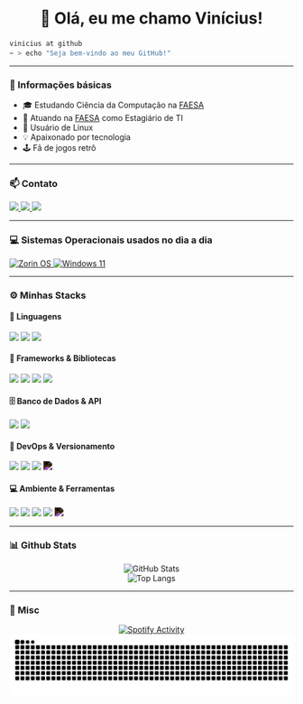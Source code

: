 <h1 align="center">👋 Olá, eu me chamo Vinícius!</h1>

```sh
vinicius at github
~ > echo "Seja bem-vindo ao meu GitHub!"
```

---

### 🧾 Informações básicas

- 🎓 Estudando Ciência da Computação na [FAESA](https://faesa.br)  
- 💼 Atuando na [FAESA](https://faesa.br) como Estagiário de TI  
- 🐧 Usuário de Linux  
- 💡 Apaixonado por tecnologia  
- 🕹️ Fã de jogos retrô  

---

### 📫 Contato

<a href="mailto:vinicius.cgobbi2004@gmail.com">
  <img src="https://img.shields.io/badge/Gmail-D14836?style=for-the-badge&logo=gmail&logoColor=white">
</a>
<a href="https://www.linkedin.com/in/vinicgobbi">
  <img src="https://img.shields.io/badge/LinkedIn-0077B5?style=for-the-badge&logo=linkedin&logoColor=white">
</a>
<a href="mailto:vinicius.cgobbi@hotmail.com">
  <img src="https://img.shields.io/badge/Outlook-0078D4?style=for-the-badge&logo=microsoft-outlook&logoColor=white">
</a>

---

### 💻 Sistemas Operacionais usados no dia a dia

<a href="https://zorin.com/os/">
  <img src="https://img.shields.io/badge/-Zorin%20OS-%2310AAEB?style=for-the-badge&logo=zorin&logoColor=white" alt="Zorin OS">
</a>
<a href="https://www.microsoft.com/pt-br/windows/windows-11">
  <img src="https://img.shields.io/badge/Windows%2011-%230079d5.svg?style=for-the-badge&logo=Windows%2011&logoColor=white" alt="Windows 11">
</a>

---

### ⚙️ Minhas Stacks

#### 🧠 Linguagens
<img src="https://cdn.jsdelivr.net/gh/devicons/devicon/icons/javascript/javascript-original.svg" width="45"/> 
<img src="https://cdn.jsdelivr.net/gh/devicons/devicon/icons/php/php-original.svg" width="45"/> 
<img src="https://cdn.jsdelivr.net/gh/devicons/devicon/icons/python/python-original.svg" width="45"/> 

#### 🧩 Frameworks & Bibliotecas
<img src="https://cdn.jsdelivr.net/gh/devicons/devicon/icons/react/react-original.svg" width="45"/> 
<img src="https://cdn.jsdelivr.net/gh/devicons/devicon/icons/angular/angular-original.svg" width="45"/> 
<img src="https://cdn.jsdelivr.net/gh/devicons/devicon/icons/laravel/laravel-original.svg" width="45">
<img src="https://cdn.jsdelivr.net/gh/devicons/devicon/icons/bootstrap/bootstrap-original.svg" width="45"/> 

#### 🗄️ Banco de Dados & API
<img src="https://cdn.jsdelivr.net/gh/devicons/devicon/icons/microsoftsqlserver/microsoftsqlserver-plain.svg" width="45"/> 
<img src="https://cdn.jsdelivr.net/gh/devicons/devicon/icons/postman/postman-original.svg" width="45"/> 

#### 🧰 DevOps & Versionamento
<img src="https://cdn.jsdelivr.net/gh/devicons/devicon/icons/docker/docker-original.svg" width="45"/> 
<img src="https://cdn.jsdelivr.net/gh/devicons/devicon/icons/jenkins/jenkins-original.svg" width="45"/> 
<img src="https://cdn.jsdelivr.net/gh/devicons/devicon/icons/git/git-original.svg" width="45"/> 
<img src="https://cdn.jsdelivr.net/gh/devicons/devicon/icons/github/github-original.svg" width="45" style="filter: invert(1);"/> 

#### 💻 Ambiente & Ferramentas
<img src="https://cdn.jsdelivr.net/gh/devicons/devicon/icons/npm/npm-original-wordmark.svg" width="45"/> 
<img src="https://cdn.jsdelivr.net/gh/devicons/devicon/icons/vscode/vscode-original.svg" width="45"/> 
<img src="https://cdn.jsdelivr.net/gh/devicons/devicon/icons/linux/linux-original.svg" width="45"/> 
<img src="https://cdn.jsdelivr.net/gh/devicons/devicon/icons/windows11/windows11-original.svg" width="45"/> 
<img src="https://cdn.jsdelivr.net/gh/devicons/devicon/icons/zsh/zsh-plain.svg" width="45" style="filter: invert(1);"/>

---

### 📊 Github Stats

<p align="center">
  <img src="https://github-readme-stats-ndsv.vercel.app/api?username=vinicgobbi&show_icons=true&include_all_commits=true&count_private=true&theme=dracula&locale=pt-br&hide_border=false&card_width=470px" alt="GitHub Stats" />
  <br/>
  <img src="https://github-readme-stats-ndsv.vercel.app/api/top-langs/?username=vinicgobbi&langs_count=10&theme=dracula&card_width=470px" alt="Top Langs" />
</p>

---

### 🎵 Misc

<p align="center">
  <a href="https://github.com/vinicgobbi">
    <img src="https://spotify-recently-played-readme.vercel.app/api?user=21eccoudizoaregspurapvjfq" width="400" height="400" alt="Spotify Activity">
  </a>
  <br/>
  <a href="https://github.com/vinicgobbi">
    <img src="https://raw.githubusercontent.com/vinicgobbi/vinicgobbi/output/github-snake-dark.svg" alt="Snake Animation">
  </a>
</p>
